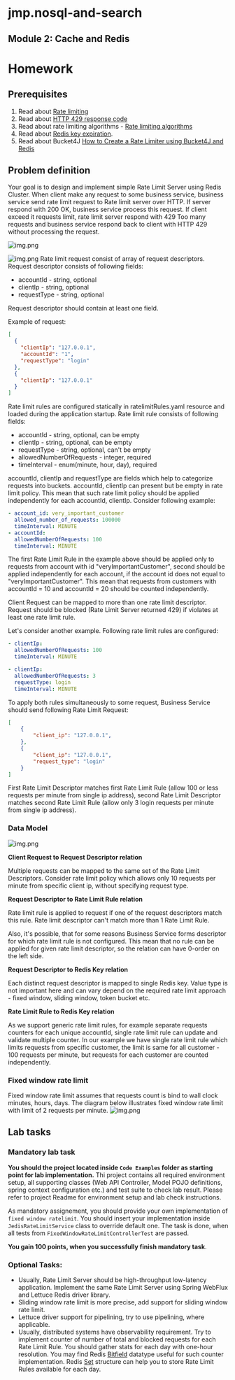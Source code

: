 # jmp.nosql-and-search

## Module 2: Cache and Redis 

# Homework

## Prerequisites
1. Read about [Rate limiting](https://en.wikipedia.org/wiki/Rate_limiting)
2. Read about [HTTP 429 response code](https://developer.mozilla.org/en-US/docs/Web/HTTP/Status/429)
3. Read about rate limiting algorithms - [Rate limiting algorithms](https://betterprogramming.pub/4-rate-limit-algorithms-every-developer-should-know-7472cb482f48)
4. Read about [Redis key expiration](https://redis.io/commands/expire/).
5. Read about Bucket4J [How to Create a Rate Limiter using Bucket4J and Redis](https://www.freecodecamp.org/news/rate-limiting-with-bucket4j-and-redis/)

## Problem definition
Your goal is to design and implement simple Rate Limit Server using Redis Cluster.
When client make any request to some business service, business service send rate limit request to Rate limit server over HTTP.
If server respond with 200 OK, business service process this request. If client exceed it requests limit, rate limit server
respond with 429 Too many requests and business service respond back to client with HTTP 429 without processing the request.

![img.png](./statics/Redis-Lab-Context-Diagram.drawio.png)

![img.png](./statics/Redis-Lab-Behavior-And-Responsibilities.drawio.png)
Rate limit request consist of array of request descriptors. Request descriptor consists of following fields:
* accountId - string, optional
* clientIp - string, optional
* requestType - string, optional

Request descriptor should contain at least one field.

Example of request:

```json
[
  {
    "clientIp": "127.0.0.1",
    "accountId": "1",
    "requestType": "login"
  },
  {
    "clientIp": "127.0.0.1"
  }
]
```

Rate limit rules are configured statically in ratelimitRules.yaml resource and loaded during the application startup.
Rate limit rule consists of following fields:
* accountId - string, optional, can be empty
* clientIp - string, optional, can be empty
* requestType - string, optional, can't be empty
* allowedNumberOfRequests - integer, required
* timeInterval - enum(minute, hour, day), required

accountId, clientIp and requestType are fields which help to categorize requests into buckets.
accountId, clientIp can present but be empty in rate limit policy. This mean that such rate limit policy
should be applied independently for each accountId, clientIp. Consider following example:

```yaml
- account_id: very_important_customer
  allowed_number_of_requests: 100000
  timeInterval: MINUTE
- accountId:
  allowedNumberOfRequests: 100
  timeInterval: MINUTE
```
The first Rate Limit Rule in the example above should be applied only to requests from account with id "veryImportantCustomer", second should
be applied independently for each account, if the account id does not equal to "veryImportantCustomer".
This mean that requests from customers with accountId = 10 and accountId = 20 should be counted independently.


Client Request can be mapped to more than one rate limit descriptor. Request should be blocked (Rate Limit Server returned 429)
if violates at least one rate limit rule.

Let's consider another example.
Following rate limit rules are configured:
```yaml
- clientIp:
  allowedNumberOfRequests: 100
  timeInterval: MINUTE

- clientIp:
  allowedNumberOfRequests: 3
  requestType: login
  timeInterval: MINUTE
```
To apply both rules simultaneously to some request, Business Service should send following Rate Limit Request:
```json
[
    {
        "client_ip": "127.0.0.1",
    },
    {
        "client_ip": "127.0.0.1",
        "request_type": "login"
    }
]
```
First Rate Limit Descriptor matches first Rate Limit Rule (allow 100 or less requests per minute from single ip address),
second Rate Limit Descriptor matches second Rate Limit Rule (allow only 3 login requests per minute from single ip address).

### Data Model

![img.png](./statics/Redis-Lab-Data-Model.drawio.png)

**Client Request to Request Descriptor relation**

Multiple requests can be mapped to the same set of the Rate Limit Descriptors.
Consider rate limit policy which allows only 10 requests per minute from specific client ip, without specifying request type.

**Request Descriptor to Rate Limit Rule relation**

Rate limit rule is applied to request if one of the request descriptors match this rule. Rate limit descriptor can't match
more than 1 Rate Limit Rule.

Also, it's possible, that for some reasons Business Service forms descriptor for which rate limit rule is not configured.
This mean that no rule can be applied for given rate limit descriptor, so the relation can have 0-order on the left side.

**Request Descriptor to Redis Key relation**

Each distinct request descriptor is mapped to single Redis key. Value type is not important here and can vary depend
on the required rate limit approach - fixed window, sliding window, token bucket etc.

**Rate Limit Rule to Redis Key relation**

As we support generic rate limit rules, for example separate requests counters for each unique accountId, single
rate limit rule can update and validate multiple counter. In our example we have single rate limit rule which limits
requests from specific customer, the limit is same for all customer - 100 requests per minute, but requests for each customer
are counted independently.

### Fixed window rate limit
Fixed window rate limit assumes that requests count is bind to wall clock minutes, hours, days.
The diagram below illustrates fixed window rate limit with limit of 2 requests per minute.
![img.png](./statics/Redis-Lab-Fixed-Window-Ratelimit.drawio.png)
## Lab tasks

### Mandatory lab task
**You should the project located inside `Code Examples` folder as starting point for lab implementation.**
Thi project contains all required environment setup, all supporting classes (Web API Controller, Model POJO definitions, spring context configuration etc.) and test suite to check lab result.
Please refer to project Readme for environment setup and lab check instructions.


As mandatory assignement, you should provide your own implementation of `fixed window ratelimit`.
You should insert your implementation inside `JedisRateLimitService` class to override default one.
The task is done, when all tests from `FixedWindowRateLimitControllerTest` are passed.

**You gain 100 points, when you successfully finish mandatory task**.


### Optional Tasks:
* Usually, Rate Limit Server should be high-throughput low-latency application. Implement the same Rate Limit Server
  using Spring WebFlux and Lettuce Redis driver library.
* Sliding window rate limit is more precise, add support for sliding window rate limit.
* Lettuce driver support for pipelining, try to use pipelining, where applicable.
* Usually, distributed systems have observability requirement. Try to implement counter of number of total and blocked
  requests for each Rate Limit Rule. You should gather stats for each day with one-hour resolution. You may find Redis
  [Bitfield](https://redis.io/docs/data-types/bitfields/) datatype useful for such counter implementation.
  Redis [Set](https://redis.io/docs/data-types/sets/) structure can help you to store Rate Limit Rules available for each day.

